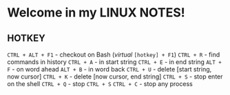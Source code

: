 # Welcome in my LINUX NOTES!

## HOTKEY
`CTRL + ALT + F1` - checkout on Bash (*virtual* `[hotkey] + F1`) 
`CTRL + R` - find commands in history
`CTRL + A` - in start string
`CTRL + E` - in end string
`ALT + F` - on word ahead
`ALT + B` - in word back
`CTRL + U` - delete [start string, now cursor]
`CTRL + K` - delete  [now cursor, end string]
`CTRL + S` - stop enter on the shell
`CTRL + Q` - stop `CTRL + S` 
`CTRL + C` - stop any process 
